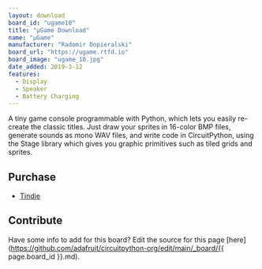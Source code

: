 ```yaml
---
layout: download
board_id: "ugame10"
title: "µGame Download"
name: "µGame"
manufacturer: "Radomir Dopieralski"
board_url: "https://ugame.rtfd.io"
board_image: "ugame_10.jpg"
date_added: 2019-3-12
features:
  - Display
  - Speaker
  - Battery Charging
---
```


A tiny game console programmable with Python, which lets you easily re-create
the classic titles. Just draw your sprites in 16-color BMP files, generate
sounds as mono WAV files, and write code in CircuitPython, using the Stage
library which gives you graphic primitives such as tiled grids and sprites.

## Purchase
* [Tindie](https://www.tindie.com/products/11372/)

## Contribute

Have some info to add for this board? Edit the source for this page [here](https://github.com/adafruit/circuitpython-org/edit/main/_board/{{ page.board_id }}.md).
